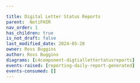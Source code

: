 ```yaml
---

title: Digital Letter Status Reports
parent:  NotiFHIR
nav_order: 1
has_children: true
is_not_draft: false
last_modified_date: 2024-05-28
owner: Ross Buggins
author: Ross Buggins
diagrams: [c4component-digtiallettertatusreports]
events-raised: [reporting-daily-report-generated]
events-consumed: []
---
```


